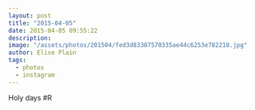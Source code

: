 ```yaml
---
layout: post
title: "2015-04-05"
date: 2015-04-05 09:55:22
description: 
image: "/assets/photos/201504/fed3d83307570335ae44c6253e782218.jpg"
author: Elise Plain
tags: 
  - photos
  - instagram
---
```


Holy days #R
<p></p>
